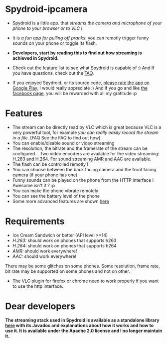 # Spydroid-ipcamera

* Spydroid is a little app. that *streams the camera and microphone of your phone to your browser or to VLC !*

* It is *a fun app for pulling off pranks*: you can remotly trigger funny sounds on your phone or toggle its flash.

* **Developers, start [by reading this](https://github.com/fyhertz/libstreaming) to find out how streaming is achieved in Spydroid.**

* Check out the feature list to see what Spydroid is capable of :) And If you have questions, check out the [FAQ](https://github.com/fyhertz/spydroid-ipcamera/wiki/FAQ).

* If you enjoyed Spydroid, or its source code, [please rate the app on Google Play](https://market.android.com/details?id=net.majorkernelpanic.spydroid), I would really appreciate :) And if you go and like [the facebook page](http://www.facebook.com/spydroidipcamera), you will be rewarded with all my gratitude :p

# Features

 * The stream can be directly read by VLC which is great because VLC is a very powerful tool, for example *you can really easily record the stream in a file*. [FAQ See the FAQ to find out how].
 * You can enable/disable sound or video streaming
 * The resolution, the bitrate and the framerate of the stream can be configured... Two video encoders are available for the video streaming: H.263 and H.264. For sound streaming AMR and AAC are available.
 * The flash can be controlled remotly !
 * You can choose between the back facing camera and the front facing camera (if your phone has one)
 * Funny sounds can be played on the phone from the HTTP interface ! Awesome isn't it ? :p
 * You can make the phone vibrate remotely
 * You can see the battery level of the phone
 * Some more advanced features are shown [here](https://github.com/fyhertz/spydroid-ipcamera/wiki/Advanced-Use-of-Spydroid)

# Requirements

 * Ice Cream Sandwich or better (API level >=14)
 * *H.263:* should work on phones that supports h263
 * *H.264:* should work on phones that supports h264
 * *AMR:* should work everywhere!
 * *AAC:* should work everywhere!

There may be some glitches on some phones. Some resolution, frame rate, bit rate may be supported on some phones and not on other.

* The VLC plugin for firefox or chrome need to work properly if you want to use the http interface. 

# Dear developers

**The streaming stack used in Spydroid is available as a standalone library [here](https://github.com/hannesa2/libstreaming) with its Javadoc and explanations about how it works and how to use it. It is available under the Apache 2.0 license and I no longer maintain it.**
